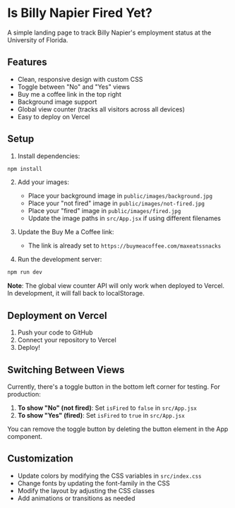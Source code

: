 # Is Billy Napier Fired Yet?

A simple landing page to track Billy Napier's employment status at the University of Florida.

## Features

- Clean, responsive design with custom CSS
- Toggle between "No" and "Yes" views
- Buy me a coffee link in the top right
- Background image support
- Global view counter (tracks all visitors across all devices)
- Easy to deploy on Vercel

## Setup

1. Install dependencies:
```bash
npm install
```

2. Add your images:
   - Place your background image in `public/images/background.jpg`
   - Place your "not fired" image in `public/images/not-fired.jpg`
   - Place your "fired" image in `public/images/fired.jpg`
   - Update the image paths in `src/App.jsx` if using different filenames

3. Update the Buy Me a Coffee link:
   - The link is already set to `https://buymeacoffee.com/maxeatssnacks`

4. Run the development server:
```bash
npm run dev
```

**Note**: The global view counter API will only work when deployed to Vercel. In development, it will fall back to localStorage.

## Deployment on Vercel

1. Push your code to GitHub
2. Connect your repository to Vercel
3. Deploy!

## Switching Between Views

Currently, there's a toggle button in the bottom left corner for testing. For production:

1. **To show "No" (not fired)**: Set `isFired` to `false` in `src/App.jsx`
2. **To show "Yes" (fired)**: Set `isFired` to `true` in `src/App.jsx`

You can remove the toggle button by deleting the button element in the App component.

## Customization

- Update colors by modifying the CSS variables in `src/index.css`
- Change fonts by updating the font-family in the CSS
- Modify the layout by adjusting the CSS classes
- Add animations or transitions as needed